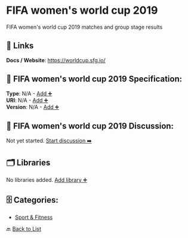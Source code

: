 # FIFA women's world cup 2019

FIFA women's world cup 2019 matches and group stage results

##  🔗 Links
**Docs / Website**: https://worldcup.sfg.io/

## 🧬 FIFA women's world cup 2019 Specification:
**Type**: N/A - [Add ➕](https://github.com/apis-list/apis-list/edit/main/apis.yaml#L6110)  
**URI**: N/A - [Add ➕](https://github.com/apis-list/apis-list/edit/main/apis.yaml#L6110)  
**Version**: N/A - [Add ➕](https://github.com/apis-list/apis-list/edit/main/apis.yaml#L6110)

## 💬 FIFA women's world cup 2019 Discussion:
Not yet started. [Start discussion ➡️](https://github.com/apis-list/apis-list/discussions/new)

## 🗂️ Libraries

No libraries added. [Add library ➕](https://github.com/apis-list/apis-list/edit/main/apis.yaml#L6110)    


## 🗄️ Categories:
- [Sport & Fitness](https://github.com/apis-list/apis-list#sport--fitness-)

🔙  [Back to List](https://github.com/apis-list/apis-list)
